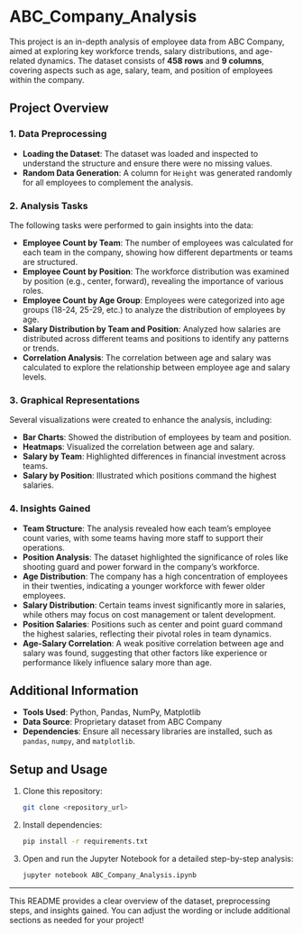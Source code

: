 # ABC_Company_Analysis



This project is an in-depth analysis of employee data from ABC Company, aimed at exploring key workforce trends, salary distributions, and age-related dynamics. The dataset consists of **458 rows** and **9 columns**, covering aspects such as age, salary, team, and position of employees within the company.

## Project Overview

### 1. **Data Preprocessing**
   - **Loading the Dataset**: The dataset was loaded and inspected to understand the structure and ensure there were no missing values.
   - **Random Data Generation**: A column for `Height` was generated randomly for all employees to complement the analysis.

### 2. **Analysis Tasks**
   The following tasks were performed to gain insights into the data:
   
   - **Employee Count by Team**: The number of employees was calculated for each team in the company, showing how different departments or teams are structured.
   - **Employee Count by Position**: The workforce distribution was examined by position (e.g., center, forward), revealing the importance of various roles.
   - **Employee Count by Age Group**: Employees were categorized into age groups (18-24, 25-29, etc.) to analyze the distribution of employees by age.
   - **Salary Distribution by Team and Position**: Analyzed how salaries are distributed across different teams and positions to identify any patterns or trends.
   - **Correlation Analysis**: The correlation between age and salary was calculated to explore the relationship between employee age and salary levels.

### 3. **Graphical Representations**
   Several visualizations were created to enhance the analysis, including:
   - **Bar Charts**: Showed the distribution of employees by team and position.
   - **Heatmaps**: Visualized the correlation between age and salary.
   - **Salary by Team**: Highlighted differences in financial investment across teams.
   - **Salary by Position**: Illustrated which positions command the highest salaries.

### 4. **Insights Gained**
   - **Team Structure**: The analysis revealed how each team’s employee count varies, with some teams having more staff to support their operations.
   - **Position Analysis**: The dataset highlighted the significance of roles like shooting guard and power forward in the company’s workforce.
   - **Age Distribution**: The company has a high concentration of employees in their twenties, indicating a younger workforce with fewer older employees.
   - **Salary Distribution**: Certain teams invest significantly more in salaries, while others may focus on cost management or talent development.
   - **Position Salaries**: Positions such as center and point guard command the highest salaries, reflecting their pivotal roles in team dynamics.
   - **Age-Salary Correlation**: A weak positive correlation between age and salary was found, suggesting that other factors like experience or performance likely influence salary more than age.

## Additional Information

- **Tools Used**: Python, Pandas, NumPy, Matplotlib
- **Data Source**: Proprietary dataset from ABC Company
- **Dependencies**: Ensure all necessary libraries are installed, such as `pandas`, `numpy`, and `matplotlib`.

## Setup and Usage

1. Clone this repository:
   ```bash
   git clone <repository_url>
   ```
2. Install dependencies:
   ```bash
   pip install -r requirements.txt
   ```
3. Open and run the Jupyter Notebook for a detailed step-by-step analysis:
   ```bash
   jupyter notebook ABC_Company_Analysis.ipynb
   ```

---

This README provides a clear overview of the dataset, preprocessing steps, and insights gained. You can adjust the wording or include additional sections as needed for your project!
